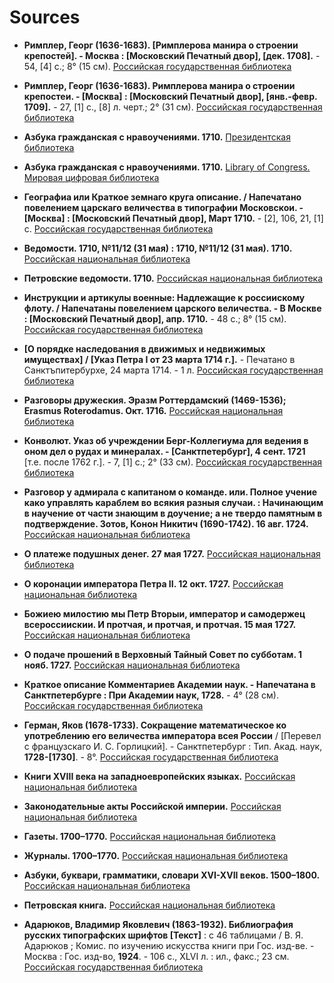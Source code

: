 # Sources

+ **Римплер, Георг (1636-1683).  [Римплерова манира о строении крепостей]. - Москва : [Московский Печатный двор], [дек. 1708].** - 54, [4] с.; 8° (15 см). [Российская государственная библиотека](https://dlib.rsl.ru/viewer/01003341376#?page=1)

+ **Римплер, Георг (1636-1683). Римплерова манира о строении крепостеи. - [Москва] : [Московский Печатный двор], [янв.-февр. 1709].** - 27, [1] с., [8] л. черт.; 2° (31 см). [Российская государственная библиотека](https://dlib.rsl.ru/viewer/01003341378#?page=1)

+ **Азбука гражданская с нравоучениями. 1710.** [Президентская библиотека](https://www.prlib.ru/item/315769)

+ **Азбука гражданская с нравоучениями. 1710.** [Library of Congress. Мировая цифровая библиотека](https://www.wdl.org/ru/item/561/)

+ **Географиа или Краткое земнаго круга описание. / Напечатано повелением царскаго величества в типографии Московскои. - [Москва] : [Московский Печатный двор], Март 1710.** - [2], 106, 21, [1] с. [Российская государственная библиотека](https://dlib.rsl.ru/viewer/01003341394#?page=1)

+ **Ведомости. 1710, №11/12 (31 мая) : 1710, №11/12 (31 мая). 1710.** [Российская национальная библиотека](http://primo.nlr.ru/primo_library/libweb/action/display.do?tabs=viewOnlineTab&gathStatTab=true&ct=display&fn=search&doc=07NLR_LMS010106475&indx=86&recIds=07NLR_LMS010106475&recIdxs=5&elementId=5&renderMode=poppedOut&displayMode=full&frbrVersion=&frbg=&rfnGrpCounter=1&dscnt=0&vl(1UIStartWith0)=contains&vid=07NLR_VU1&fctV=online_resources&fctV=%5B1700+TO+1730%5D&mode=Advanced&rfnGrp=show_only&rfnGrp=1&tab=default_tab&srt=rank&fctN=facet_tlevel&fctN=facet_searchcreationdate&Submit=%D0%9F%D0%BE%D0%B8%D1%81%D0%BA&dum=true&vl(freeText0)=%D0%9F%D0%B5%D1%82%D1%80%D0%BE%D0%B2%D1%81%D0%BA%D0%B8%D0%B5%20%D0%B2%D0%B5%D0%B4%D0%BE%D0%BC%D0%BE%D1%81%D1%82%D0%B8&dstmp=1525241478738)

+ **Петровские ведомости. 1710.** [Российская национальная библиотека](http://primo.nlr.ru/primo_library/libweb/action/search.do?ct=Next+Page&pag=nxt&indx=61&pageNumberComingFrom=4&frbg=&rfnGrpCounter=1&fn=search&indx=61&dscnt=0&vl(1UIStartWith0)=contains&vid=07NLR_VU1&fctV=online_resources&fctV=[1700%20TO%201730]&mode=Advanced&ct=Next%20Page&rfnGrp=show_only&rfnGrp=1&tab=default_tab&srt=rank&fctN=facet_tlevel&fctN=facet_searchcreationdate&Submit=%D0%9F%D0%BE%D0%B8%D1%81%D0%BA&dum=true&vl(freeText0)=%D0%9F%D0%B5%D1%82%D1%80%D0%BE%D0%B2%D1%81%D0%BA%D0%B8%D0%B5%20%D0%B2%D0%B5%D0%B4%D0%BE%D0%BC%D0%BE%D1%81%D1%82%D0%B8&dstmp=1525241471858)

+ **Инструкции и артикулы военные: Надлежащие к россиискому флоту. / Напечатаны повелением царского величества. - В Москве : [Московский Печатный двор], апр. 1710.** - 48 с.; 8° (15 см). [Российская государственная библиотека](https://dlib.rsl.ru/viewer/01003341395?login=1#?page=1)

+ **[О порядке наследования в движимых и недвижимых имуществах] / [Указ Петра I от 23 марта 1714 г.].** - Печатано в Санктъпитербурхе, 24 марта 1714. - 1 л. [Российская государственная библиотека](https://dlib.rsl.ru/viewer/01003341438#?page=2)

+ **Разговоры дружеския. Эразм Роттердамский (1469-1536); Erasmus Roterodamus. Окт. 1716.** [Российская национальная библиотека](http://primo.nlr.ru/primo_library/libweb/action/display.do?tabs=viewOnlineTab&gathStatTab=true&ct=display&fn=search&doc=07NLR_LMS009685504&indx=1&recIds=07NLR_LMS009685504&recIdxs=0&elementId=0&renderMode=poppedOut&displayMode=full&frbrVersion=&dscnt=0&vl(1UIStartWith0)=contains&vl(1UIStartWith2)=contains&mode=Advanced&vid=07NLR_VU1&vl(267247768UI3)=lsr24&vl(199950180UI4)=all_items&vl(199950185UI5)=all_items&rfnGrp=show_only&vl(boolOperator1)=AND&tab=default_tab&vl(267247494UI2)=lsr24&vl(freeText3)=&vl(boolOperator3)=AND&vl(freeText1)=&dstmp=1525416486257&frbg=&vl(1UIStartWith3)=contains&vl(422913607UI6)=all_items&vl(1UIStartWith1)=contains&fctV=online_resources&srt=rank&vl(boolOperator0)=AND&fctN=facet_tlevel&Submit=%D0%9F%D0%BE%D0%B8%D1%81%D0%BA&vl(199949086UI1)=lsr24&vl(freeText2)=&vl(boolOperator2)=AND&vl(freeText0)=%D0%9F%D0%B5%D1%82%D1%80%D0%BE%D0%B2%D1%81%D0%BA%D0%B0%D1%8F%20%D0%BA%D0%BD%D0%B8%D0%B3%D0%B0&dum=true&vl(199890271UI0)=lsr31)

+ **Конволют. Указ об учреждении Берг-Коллегиума для ведения в оном дел о рудах и минералах. - [Санктпетербург], 4 сент. 1721** [т.е. после 1762 г.]. - 7, [1] с.; 2° (33 см). [Российская государственная библиотека](https://dlib.rsl.ru/viewer/01004131137#?page=1)

+ **Разговор у адмирала с капитаном о команде. или. Полное учение како управлять караблем во всякия разныя случаи. : Начинающим в научение от части знающим в доучение; а не твердо памятным в подтверждение. Зотов, Конон Никитич (1690-1742). 16 авг. 1724.** [Российская национальная библиотека](http://primo.nlr.ru/primo_library/libweb/action/display.do?tabs=viewOnlineTab&gathStatTab=true&ct=display&fn=search&doc=07NLR_LMS009685932&indx=27&recIds=07NLR_LMS009685932&recIdxs=6&elementId=6&renderMode=poppedOut&displayMode=full&frbrVersion=&dscnt=0&vl(1UIStartWith0)=contains&vl(1UIStartWith2)=contains&vid=07NLR_VU1&mode=Advanced&vl(267247768UI3)=lsr24&vl(199950180UI4)=all_items&vl(199950185UI5)=all_items&rfnGrp=show_only&tab=default_tab&vl(boolOperator1)=AND&vl(267247494UI2)=lsr24&vl(freeText3)=&vl(boolOperator3)=AND&vl(freeText1)=&dstmp=1525418974580&frbg=&vl(1UIStartWith3)=contains&vl(422913607UI6)=all_items&vl(1UIStartWith1)=contains&fctV=online_resources&srt=rank&vl(boolOperator0)=AND&fctN=facet_tlevel&Submit=%D0%9F%D0%BE%D0%B8%D1%81%D0%BA&vl(199949086UI1)=lsr24&vl(freeText2)=&vl(boolOperator2)=AND&vl(freeText0)=%D0%9F%D0%B5%D1%82%D1%80%D0%BE%D0%B2%D1%81%D0%BA%D0%B0%D1%8F%20%D0%BA%D0%BD%D0%B8%D0%B3%D0%B0&vl(199890271UI0)=lsr31&dum=true)

+ **О платеже подушных денег. 27 мая 1727.** [Российская национальная библиотека](http://primo.nlr.ru/primo_library/libweb/action/display.do?tabs=viewOnlineTab&gathStatTab=true&ct=display&fn=search&doc=07NLR_LMS009685319&indx=2&recIds=07NLR_LMS009685319&recIdxs=1&elementId=1&renderMode=poppedOut&displayMode=full&frbrVersion=&dscnt=0&vl(1UIStartWith0)=contains&vl(1UIStartWith2)=contains&mode=Advanced&vid=07NLR_VU1&vl(267247768UI3)=lsr24&vl(199950180UI4)=all_items&vl(199950185UI5)=all_items&rfnGrp=show_only&vl(boolOperator1)=AND&tab=default_tab&vl(267247494UI2)=lsr24&vl(freeText3)=&vl(boolOperator3)=AND&vl(freeText1)=&dstmp=1525416486257&frbg=&vl(1UIStartWith3)=contains&vl(422913607UI6)=all_items&vl(1UIStartWith1)=contains&fctV=online_resources&srt=rank&vl(boolOperator0)=AND&fctN=facet_tlevel&Submit=%D0%9F%D0%BE%D0%B8%D1%81%D0%BA&vl(199949086UI1)=lsr24&vl(freeText2)=&vl(boolOperator2)=AND&vl(freeText0)=%D0%9F%D0%B5%D1%82%D1%80%D0%BE%D0%B2%D1%81%D0%BA%D0%B0%D1%8F%20%D0%BA%D0%BD%D0%B8%D0%B3%D0%B0&dum=true&vl(199890271UI0)=lsr31)

+ **О коронации императора Петра II. 12 окт. 1727.** [Российская национальная библиотека](http://primo.nlr.ru/primo_library/libweb/action/display.do?tabs=viewOnlineTab&gathStatTab=true&ct=display&fn=search&doc=07NLR_LMS009685328&indx=3&recIds=07NLR_LMS009685328&recIdxs=2&elementId=2&renderMode=poppedOut&displayMode=full&frbrVersion=&dscnt=0&vl(1UIStartWith0)=contains&vl(1UIStartWith2)=contains&mode=Advanced&vid=07NLR_VU1&vl(267247768UI3)=lsr24&vl(199950180UI4)=all_items&vl(199950185UI5)=all_items&rfnGrp=show_only&vl(boolOperator1)=AND&tab=default_tab&vl(267247494UI2)=lsr24&vl(freeText3)=&vl(boolOperator3)=AND&vl(freeText1)=&dstmp=1525416486257&frbg=&vl(1UIStartWith3)=contains&vl(422913607UI6)=all_items&vl(1UIStartWith1)=contains&fctV=online_resources&srt=rank&vl(boolOperator0)=AND&fctN=facet_tlevel&Submit=%D0%9F%D0%BE%D0%B8%D1%81%D0%BA&vl(199949086UI1)=lsr24&vl(freeText2)=&vl(boolOperator2)=AND&vl(freeText0)=%D0%9F%D0%B5%D1%82%D1%80%D0%BE%D0%B2%D1%81%D0%BA%D0%B0%D1%8F%20%D0%BA%D0%BD%D0%B8%D0%B3%D0%B0&dum=true&vl(199890271UI0)=lsr31)

+ **Божиею милостию мы Петр Вторыи, император и самодержец всероссиискии. И протчая, и протчая, и протчая. 15 мая 1727.** [Российская национальная библиотека](http://primo.nlr.ru/primo_library/libweb/action/display.do?tabs=viewOnlineTab&gathStatTab=true&ct=display&fn=search&doc=07NLR_LMS009685317&indx=4&recIds=07NLR_LMS009685317&recIdxs=3&elementId=3&renderMode=poppedOut&displayMode=full&frbrVersion=&dscnt=0&vl(1UIStartWith0)=contains&vl(1UIStartWith2)=contains&mode=Advanced&vid=07NLR_VU1&vl(267247768UI3)=lsr24&vl(199950180UI4)=all_items&vl(199950185UI5)=all_items&rfnGrp=show_only&vl(boolOperator1)=AND&tab=default_tab&vl(267247494UI2)=lsr24&vl(freeText3)=&vl(boolOperator3)=AND&vl(freeText1)=&dstmp=1525416486257&frbg=&vl(1UIStartWith3)=contains&vl(422913607UI6)=all_items&vl(1UIStartWith1)=contains&fctV=online_resources&srt=rank&vl(boolOperator0)=AND&fctN=facet_tlevel&Submit=%D0%9F%D0%BE%D0%B8%D1%81%D0%BA&vl(199949086UI1)=lsr24&vl(freeText2)=&vl(boolOperator2)=AND&vl(freeText0)=%D0%9F%D0%B5%D1%82%D1%80%D0%BE%D0%B2%D1%81%D0%BA%D0%B0%D1%8F%20%D0%BA%D0%BD%D0%B8%D0%B3%D0%B0&dum=true&vl(199890271UI0)=lsr31)

+ **О подаче прошений в Верховный Тайный Совет по субботам. 1 нояб. 1727.** [Российская национальная библиотека](http://primo.nlr.ru/primo_library/libweb/action/display.do?tabs=viewOnlineTab&gathStatTab=true&ct=display&fn=search&doc=07NLR_LMS009685329&indx=5&recIds=07NLR_LMS009685329&recIdxs=4&elementId=4&renderMode=poppedOut&displayMode=full&frbrVersion=&dscnt=0&vl(1UIStartWith0)=contains&vl(1UIStartWith2)=contains&mode=Advanced&vid=07NLR_VU1&vl(267247768UI3)=lsr24&vl(199950180UI4)=all_items&vl(199950185UI5)=all_items&rfnGrp=show_only&vl(boolOperator1)=AND&tab=default_tab&vl(267247494UI2)=lsr24&vl(freeText3)=&vl(boolOperator3)=AND&vl(freeText1)=&dstmp=1525416486257&frbg=&vl(1UIStartWith3)=contains&vl(422913607UI6)=all_items&vl(1UIStartWith1)=contains&fctV=online_resources&srt=rank&vl(boolOperator0)=AND&fctN=facet_tlevel&Submit=%D0%9F%D0%BE%D0%B8%D1%81%D0%BA&vl(199949086UI1)=lsr24&vl(freeText2)=&vl(boolOperator2)=AND&vl(freeText0)=%D0%9F%D0%B5%D1%82%D1%80%D0%BE%D0%B2%D1%81%D0%BA%D0%B0%D1%8F%20%D0%BA%D0%BD%D0%B8%D0%B3%D0%B0&dum=true&vl(199890271UI0)=lsr31)

+ **Краткое описание Комментариев Академии наук. - Напечатана в Санктпетербурге : При Академии наук, 1728.** - 4° (28 см). [Российская государственная библиотека](https://dlib.rsl.ru/viewer/01003340381#?page=1)

+ **Герман, Яков (1678-1733). Сокращение математическое ко употреблению его величества императора всея России** / [Перевел с французскаго И. С. Горлицкий]. - Санктпетербург : Тип. Акад. наук, **1728-[1730]**. - 8°. [Российская государственная библиотека](https://dlib.rsl.ru/viewer/01003334657#?page=1)

+ **Книги XVIII века на западноевропейских языках.** [Российская национальная библиотека](http://primo.nlr.ru/primo_library/libweb/action/search.do?ct=facet&fctN=facet_tlevel&fctV=online_resources&rfnGrp=show_only&frbg=&&fn=search&indx=1&dscnt=0&vl(1UIStartWith0)=contains&mode=Advanced&vid=07NLR_VU1&ct=search&srt=rank&tab=default_tab&Submit=%D0%9F%D0%BE%D0%B8%D1%81%D0%BA&dum=true&vl(freeText0)=%D0%9A%D0%BD%D0%B8%D0%B3%D0%B8%20XVIII%20%D0%B2%D0%B5%D0%BA%D0%B0%20%D0%BD%D0%B0%20%D0%B7%D0%B0%D0%BF%D0%B0%D0%B4%D0%BD%D0%BE%D0%B5%D0%B2%D1%80%D0%BE%D0%BF%D0%B5%D0%B9%D1%81%D0%BA%D0%B8%D1%85%20%D1%8F%D0%B7%D1%8B%D0%BA%D0%B0%D1%85&dstmp=1525420066618)

+ **Законодательные акты Российской империи.** [Российская национальная библиотека](http://primo.nlr.ru/primo_library/libweb/action/search.do?ct=&pag=&indx=1&pageNumberComingFrom=3&frbg=&rfnGrpCounter=1&fn=search&indx=41&dscnt=0&vl(1UIStartWith0)=contains&vid=07NLR_VU1&fctV=[1700%20TO%201730]&mode=Advanced&ct=Next%20Page&rfnGrp=1&tab=default_tab&srt=rank&fctN=facet_searchcreationdate&Submit=%D0%9F%D0%BE%D0%B8%D1%81%D0%BA&dum=true&vl(freeText0)=%D0%97%D0%B0%D0%BA%D0%BE%D0%BD%D0%BE%D0%B4%D0%B0%D1%82%D0%B5%D0%BB%D1%8C%D0%BD%D1%8B%D0%B5%20%D0%B0%D0%BA%D1%82%D1%8B%20%D0%A0%D0%BE%D1%81%D1%81%D0%B8%D0%B9%D1%81%D0%BA%D0%BE%D0%B9%20%D0%B8%D0%BC%D0%BF%D0%B5%D1%80%D0%B8%D0%B8&dstmp=1525420577810)

+ **Газеты. 1700–1770.** [Российская национальная библиотека](http://primo.nlr.ru/primo_library/libweb/action/search.do?ct=facet&fctN=facet_searchcreationdate&fctV=%5b1700+TO+1770%5d&rfnGrp=2&rfnGrpCounter=2&frbg=&rfnGrpCounter=1&fn=search&indx=81&dscnt=0&vl(1UIStartWith0)=contains&vid=07NLR_VU1&fctV=[1700%20TO%201800]&fctV=online_resources&mode=Advanced&ct=Next%20Page&rfnGrp=1&rfnGrp=show_only&tab=default_tab&srt=rank&fctN=facet_searchcreationdate&fctN=facet_tlevel&Submit=%D0%9F%D0%BE%D0%B8%D1%81%D0%BA&dum=true&vl(freeText0)=%D0%93%D0%B0%D0%B7%D0%B5%D1%82%D1%8B&dstmp=1525420953503)

+ **Журналы. 1700–1770.** [Российская национальная библиотека](http://primo.nlr.ru/primo_library/libweb/action/search.do?ct=&pag=&indx=1&pageNumberComingFrom=4&frbg=&rfnGrpCounter=1&fn=search&indx=61&dscnt=0&vl(1UIStartWith0)=contains&vid=07NLR_VU1&fctV=[1700%20TO%201770]&fctV=online_resources&mode=Advanced&ct=Next%20Page&rfnGrp=1&rfnGrp=show_only&tab=default_tab&srt=rank&fctN=facet_searchcreationdate&fctN=facet_tlevel&Submit=%D0%9F%D0%BE%D0%B8%D1%81%D0%BA&dum=true&vl(freeText0)=%D0%96%D1%83%D1%80%D0%BD%D0%B0%D0%BB%D1%8B&dstmp=1525421359281)

+ **Азбуки, буквари, грамматики, словари XVI-XVII веков. 1500–1800.** [Российская национальная библиотека](http://primo.nlr.ru/primo_library/libweb/action/search.do?fn=search&ct=search&initialSearch=true&mode=Advanced&tab=default_tab&indx=1&dum=true&srt=rank&vid=07NLR_VU1&frbg=&vl(1UIStartWith0)=contains&vl(freeText0)=%D0%90%D0%B7%D0%B1%D1%83%D0%BA%D0%B8,+%D0%B1%D1%83%D0%BA%D0%B2%D0%B0%D1%80%D0%B8,+%D0%B3%D1%80%D0%B0%D0%BC%D0%BC%D0%B0%D1%82%D0%B8%D0%BA%D0%B8,+%D1%81%D0%BB%D0%BE%D0%B2%D0%B0%D1%80%D0%B8+XVI-XVII+%D0%B2%D0%B5%D0%BA%D0%BE%D0%B2&Submit=%D0%9F%D0%BE%D0%B8%D1%81%D0%BA)

+ **Петровская книга.** [Российская национальная библиотека](http://primo.nlr.ru/primo_library/libweb/action/search.do?ct=&pag=&indx=1&pageNumberComingFrom=2&fn=search&indx=21&dscnt=0&vl(1UIStartWith0)=contains&vl(1UIStartWith2)=contains&vid=07NLR_VU1&mode=Advanced&vl(267247768UI3)=lsr24&vl(199950180UI4)=all_items&vl(199950185UI5)=all_items&rfnGrp=show_only&tab=default_tab&vl(boolOperator1)=AND&vl(267247494UI2)=lsr24&vl(freeText3)=&vl(boolOperator3)=AND&vl(freeText1)=&dstmp=1525418974574&frbg=&vl(1UIStartWith3)=contains&vl(422913607UI6)=all_items&vl(1UIStartWith1)=contains&fctV=online_resources&ct=Next%20Page&srt=rank&vl(boolOperator0)=AND&fctN=facet_tlevel&Submit=%D0%9F%D0%BE%D0%B8%D1%81%D0%BA&vl(199949086UI1)=lsr24&vl(freeText2)=&vl(boolOperator2)=AND&vl(freeText0)=%D0%9F%D0%B5%D1%82%D1%80%D0%BE%D0%B2%D1%81%D0%BA%D0%B0%D1%8F%20%D0%BA%D0%BD%D0%B8%D0%B3%D0%B0&vl(199890271UI0)=lsr31&dum=true)

+ **Адарюков, Владимир Яковлевич (1863-1932). Библиография русских типографских шрифтов [Текст]** : с 46 таблицами / В. Я. Адарюков ; Комис. по изучению искусства книги при Гос. изд-ве. - Москва : Гос. изд-во, **1924**. - 106 с., XLVI л. : ил., факс.; 23 см. [Российская государственная библиотека](https://dlib.rsl.ru/viewer/01008111395#?page=1)

